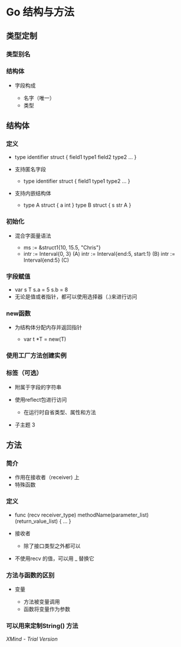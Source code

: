 # Go 结构与方法

## 类型定制

### 类型别名

### 结构体

- 字段构成

	- 名字（唯一）
	- 类型

## 结构体

### 定义

- type identifier struct {
    field1 type1
    field2 type2
    ...
}
- 支持匿名字段

	- type identifier struct {
    field1 type1
    type2
    ...
}

- 支持内嵌结构体

	- type A struct {
    a  int
} 
type B struct {
    s  str
    A
}

### 初始化

- 混合字面量语法

	- ms := &struct1{10, 15.5, "Chris"}
	- intr := Interval{0, 3}            (A)
intr := Interval{end:5, start:1}  (B)
intr := Interval{end:5}           (C)

### 字段赋值

- var s T
s.a = 5
s.b = 8
- 无论是值或者指针，都可以使用选择器（.)来进行访问

### new函数

- 为结构体分配内存并返回指针

	- var t *T = new(T)

### 使用工厂方法创建实例

### 标签（可选）

- 附属于字段的字符串
- 使用reflect包进行访问

	- 在运行时自省类型、属性和方法

- 子主题 3

## 方法

### 简介

- 作用在接收者（receiver) 上
- 特殊函数

### 定义

- func (recv receiver_type) methodName(parameter_list) (return_value_list) { ... }
- 接收者

	- 除了接口类型之外都可以

- 不使用recv 的值，可以用 _ 替换它

### 方法与函数的区别

- 变量

	- 方法被变量调用
	- 函数将变量作为参数

### 可以用来定制String() 方法

*XMind - Trial Version*
